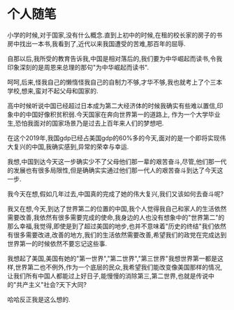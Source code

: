 # 个人随笔
  小学的时候,对于国家,没有什么概念.直到上初中的时候,在租的校长家的房子的书房中找出一本书,我看到了,近代以来我国遭受的苦难,那百年的屈辱.
  
  自那以后,我所受的教育告诉我,中国是相对落后的,我们要为中华崛起而读书,令我印象深刻的是周恩来总理的那句"为中华崛起而读书".
  
  呵呵,后来,怪我自己的懒惰怪我自己的自制力不够,才华不够,我也就考上了个三本学校,想来,蛮对不起父母和国家的.
  
  高中时候听说中国已经超过日本成为第二大经济体的时候我确实有些难以置信,印象中的中国好像积贫积弱.今天国家在奔向世界第一的道路上,
作为一个大学毕业生,恐怕我面对的国家场景乃是过去上百年来人们的梦想吧.

  在这个2019年,我国gdp已经占美国gdp的60%多的今天,面对的是一个即将实现伟大复兴的中国,我确实感到,异常的荣幸与幸运.
  
  我想,中国到达今天这一步确实少不了父母他们那一辈的艰苦奋斗,尽管,他们那一代的发展也有很多局限性,但是确确实实通过他们那一代人的艰苦奋斗到达了今天这一步.
  
我今天在想,假如几年过去,中国真的完成了她的伟大复兴,我们又该如何去奋斗呢?

我又在想,今天,到达了世界第二的位置的中国,我个人觉得我自己和家人的生活依然需要改善,我依然有很多需要完成的使命,我身边的人也没有想象中的"世界第二"的那么幸福,我觉得,即使是到了超过美国的地步,也并不意味着"历史的终结"我们依然有很多需要改进,改善的地方,我们的生活依然需要改善,希望我们的政党在完成达到世界第一的时候依然不要忘记这些事.

我想起了美国,美国有她的"第一世界","第二世界","第三世界"我想世界第一都是这样,世界第二也不例外,作为一个底层的民众,我希望我们能改变像美国那样的情况,让我们所有中国人都能过上好日子,能慢慢的消除第三,第二世界,也就是传说中的"共产主义"社会?天下大同?

哈哈反正我是这么想的.
